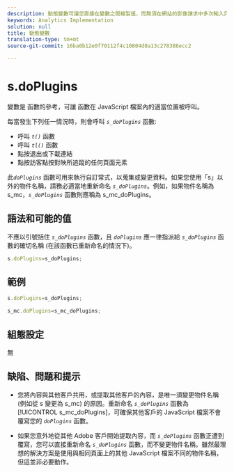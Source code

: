 ```yaml
---
description: 動態變數可讓您直接在變數之間複製值，而無須在網站的影像請求中多次輸入完整值。
keywords: Analytics Implementation
solution: null
title: 動態變數
translation-type: tm+mt
source-git-commit: 16ba0b12e0f70112f4c10804d0a13c278388ecc2

---
```




# s.doPlugins

 變數是 函數的參考，可讓 函數在 JavaScript 檔案內的適當位置被呼叫。

每當發生下列任一情況時，則會呼叫 *`s_doPlugins`* 函數:

* 呼叫 *`t()`* 函數
* 呼叫 *`tl()`* 函數
* 點按退出或下載連結
* 點按訪客點按對映所追蹤的任何頁面元素

 此&#x200B;*`doPlugins`* 函數可用來執行自訂常式，以蒐集或變更資料。如果您使用「s」以外的物件名稱，請務必適當地重新命名 *`s_doPlugins`*。例如，如果物件名稱為 s_mc，*`s_doPlugins`* 函數則應稱為 s_mc_doPlugins。

## 語法和可能的值

不應以引號括住 *`s_doPlugins`* 函數，且 *`doPlugins`* 應一律指派給 *`s_doPlugins`* 函數的確切名稱 (在該函數已重新命名的情況下)。

```js
s.doPlugins=s_doPlugins;
```

## 範例

```js
s.doPlugins=s_doPlugins;
```

```js
s_mc.doPlugins=s_mc_doPlugins;
```

## 組態設定

無

## 缺陷、問題和提示

* 您將內容與其他客戶共用，或提取其他客戶的內容，是唯一須變更物件名稱 (例如從 s 變更為 s_mc) 的原因。重新命名 *`s_doPlugins`* 函數為 [!UICONTROL s_mc_doPlugins]，可確保其他客戶的 JavaScript 檔案不會覆寫您的 *`doPlugins`* 函數。

* 如果您意外地從其他 Adobe 客戶開始提取內容，而 *`s_doPlugins`* 函數正遭到覆寫，您可以直接重新命名 *`s_doPlugins`* 函數，而不變更物件名稱。雖然最理想的解決方案是使用與相同頁面上的其他 JavaScript 檔案不同的物件名稱，但這並非必要動作。
